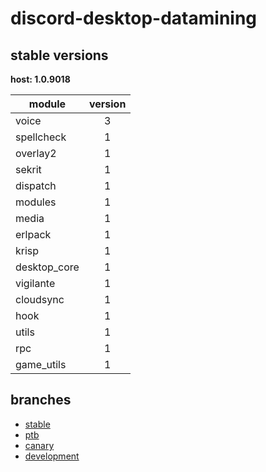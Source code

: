 # discord-desktop-datamining

## stable versions

**host: 1.0.9018**

| module | version |
| ------ | :-----: |
| voice | 3 |
| spellcheck | 1 |
| overlay2 | 1 |
| sekrit | 1 |
| dispatch | 1 |
| modules | 1 |
| media | 1 |
| erlpack | 1 |
| krisp | 1 |
| desktop_core | 1 |
| vigilante | 1 |
| cloudsync | 1 |
| hook | 1 |
| utils | 1 |
| rpc | 1 |
| game_utils | 1 |

## branches

- [stable](https://github.com/OpenAsar/discord-desktop-datamining/tree/stable)
- [ptb](https://github.com/OpenAsar/discord-desktop-datamining/tree/ptb)
- [canary](https://github.com/OpenAsar/discord-desktop-datamining/tree/canary)
- [development](https://github.com/OpenAsar/discord-desktop-datamining/tree/development)